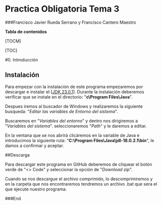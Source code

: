 
# Practica Obligatoria Tema 3

###Francisco Javier Rueda Serrano y Francisco Cantero Maestro


**Tabla de contenidos**

[TOCM]

[TOC]

#0. Introducción

## Instalación

Para empezar con la instalación de este programa empezaremos por descargar e instalar el [[JDK 23.0.1](http://https//download.oracle.com/java/23/latest/jdk-23_windows-x64_bin.exe "JDK 23.0.1")]. Durante la instalación deberemos verificar que se instale en el directorio: "**c\Program Files\Java**".

Despues iremos al buscador de Windows y realizaremos la siguiente busqueda: "*Editar las variables de Entorno del sistema*".

Buscaremos en "*Variables del entorno*" y dentro nos dirigiremos a "*Variables del sistema*". seleccionaremos "*Path*" y le daremos a editar.

En la ventana que se nos abrirá clicáremos en la variable de Java e introducimos la siguiente ruta: "**C:\Program Files\Java\jdl-18.0.2.1\bin**", le damos a confirmar y aceptar.

##Descarga

Para descargar este programa en GitHub deberemos de cliquear el botón verde de "<> Code" y seleccionar la opción de "*Download zip*".

Cuando se nos descargue el archivo comprimido, lo descomprimiremos y en la carpeta que nos encontraremos tendremos un archivo .bat que sera el que ejecute nuestro programa.

###End
